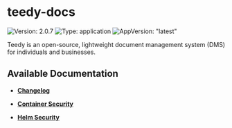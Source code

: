# teedy-docs

![Version: 2.0.7](https://img.shields.io/badge/Version-2.0.7-informational?style=flat-square) ![Type: application](https://img.shields.io/badge/Type-application-informational?style=flat-square) ![AppVersion: "latest"](https://img.shields.io/badge/AppVersion-"latest"-informational?style=flat-square)

Teedy is an open-source, lightweight document management system (DMS) for individuals and businesses.

## Available Documentation

- [**Changelog**](CHANGELOG)

- [**Container Security**](container-security)

- [**Helm Security**](helm-security)

